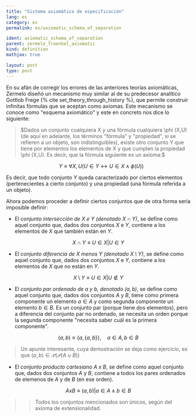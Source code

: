 ```yaml
---
title: "Sistema axiomático de especificación"
lang: es
category: es
permalink: es/axiomatic_schema_of_separation

ident: axiomatic_schema_of_separation
parent: zermelo_fraenkel_axiomatic
kind: definition
mathjax: true

layout: post
type: post
---
```


En su afán de corregir los errores de las anteriores teorías axiomáticas, Zermelo diseñó un mecanismo muy similar al de su predecesor analítico Gottlob Frege {% cite set_theory_through_history %}, que permite construir infinitas fórmulas que se aceptan como axiomas. Este mecanismo se conoce como "esquema axiomático" y este en concreto nos dice lo siguiente:

> $Dados un conjunto cualquiera X y una fórmula cualquiera \phi (X,U) (de aquí en adelante, los términos "fórmula" y "propiedad", si se refieren a un objeto, son indistinguibles), existe otro conjunto Y que tiene por elementos los elementos de X y que cumplen la propiedad \phi (X,U). Es decir, que la fórmula siguiente es un axioma:$

$$\quad Y \equiv \forall X,U (U \in Y \longleftrightarrow U \in X \wedge \phi(U))$$

Es decir, que todo conjunto $Y$ queda caracterizado por ciertos elementos (pertenecientes a cierto conjunto) y una propiedad (una fórmula referida a un objeto).

Ahora podemos proceder a definir ciertos conjuntos que de otra forma sería imposible definir:

* El *conjunto intersección de $X$ e $Y$ (denotado $X \cap Y$)*, se define como aquel conjunto que, dados dos conjuntos $X$ e $Y$, contiene a los elementos de $X$ que también están en $Y$.

$$X \cap Y \equiv {U \in X | U \in Y}$$

* El *conjunto diferencia de $X$ menos $Y$ (denotado $X \setminus Y$)*, se define como aquel conjunto que, dados dos conjuntos $X$ e $Y$, contiene a los elementos de $X$ que no están en $Y$.

$$X \setminus Y \equiv {U \in X | U \notin Y}$$

* El *conjunto par ordenado de $a$ y $b$, denotado $(a,b)$*, se define como aquel conjunto que, dados dos conjuntos $A$ y $B$, tiene como primera componente un elemento $a \in A$ y como segunda componente un elemento $b \in B$. Es un conjunto par (porque tiene dos elementos), pero a diferencia del conjunto par no ordenado, se necesita un orden porque la segunda componente "necesita saber cuál es la primera componente".

$$(a,b) \equiv \{a,\{a,b\}\},\quad a \in A,\, b \in B$$

> Un apunte interesante, cuya demostración se deja como ejercicio, es que $(a,b) \in \mathcal{P} (\mathcal{P} (A \cup B))$

* El *conjunto producto cartesiano $A$ x $B$*, se define como aquel conjunto que, dados dos conjuntos $A$ y $B$, contiene a todos los pares ordenados de elemenos de $A$ y de $B$ (en ese orden).

$$A x B \equiv {(a,b) | a \in A \wedge b \in B}$$

>> Todos los conjuntos mencionados son únicos, según del axioma de extensionalidad.